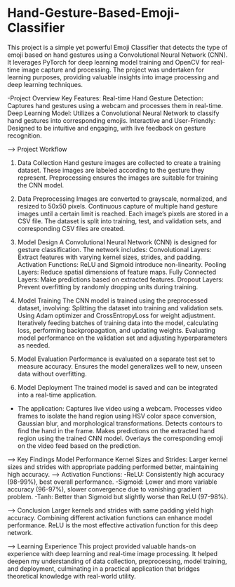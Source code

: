 # Hand-Gesture-Based-Emoji-Classifier
This project is a simple yet powerful Emoji Classifier that detects the type of emoji based on hand gestures using a Convolutional Neural Network (CNN). It leverages PyTorch for deep learning model training and OpenCV for real-time image capture and processing. 
The project was undertaken for learning purposes, providing valuable insights into image processing and deep learning techniques.

-Project Overview
Key Features:
Real-time Hand Gesture Detection: Captures hand gestures using a webcam and processes them in real-time.
Deep Learning Model: Utilizes a Convolutional Neural Network to classify hand gestures into corresponding emojis.
Interactive and User-Friendly: Designed to be intuitive and engaging, with live feedback on gesture recognition.

--> Project Workflow

1. Data Collection
Hand gesture images are collected to create a training dataset.
These images are labeled according to the gesture they represent.
Preprocessing ensures the images are suitable for training the CNN model.

2. Data Preprocessing
Images are converted to grayscale, normalized, and resized to 50x50 pixels.
Continuous capture of multiple hand gesture images until a certain limit is reached.
Each image’s pixels are stored in a CSV file.
The dataset is split into training, test, and validation sets, and corresponding CSV files are created.

3. Model Design
A Convolutional Neural Network (CNN) is designed for gesture classification.
The network includes:
Convolutional Layers: Extract features with varying kernel sizes, strides, and padding.
Activation Functions: ReLU and Sigmoid introduce non-linearity.
Pooling Layers: Reduce spatial dimensions of feature maps.
Fully Connected Layers: Make predictions based on extracted features.
Dropout Layers: Prevent overfitting by randomly dropping units during training.

4. Model Training
The CNN model is trained using the preprocessed dataset, involving:
Splitting the dataset into training and validation sets.
Using Adam optimizer and CrossEntropyLoss for weight adjustment.
Iteratively feeding batches of training data into the model, calculating loss, performing backpropagation, and updating weights.
Evaluating model performance on the validation set and adjusting hyperparameters as needed.

5. Model Evaluation
Performance is evaluated on a separate test set to measure accuracy.
Ensures the model generalizes well to new, unseen data without overfitting.

6. Model Deployment
The trained model is saved and can be integrated into a real-time application.

- The application:
Captures live video using a webcam.
Processes video frames to isolate the hand region using HSV color space conversion, Gaussian blur, and morphological transformations.
Detects contours to find the hand in the frame.
Makes predictions on the extracted hand region using the trained CNN model.
Overlays the corresponding emoji on the video feed based on the prediction.

--> Key Findings
Model Performance
Kernel Sizes and Strides: Larger kernel sizes and strides with appropriate padding performed better, maintaining high accuracy.
--> Activation Functions:
-ReLU: Consistently high accuracy (98-99%), best overall performance.
-Sigmoid: Lower and more variable accuracy (96-97%), slower convergence due to vanishing gradient problem.
-Tanh: Better than Sigmoid but slightly worse than ReLU (97-98%).

--> Conclusion
Larger kernels and strides with same padding yield high accuracy.
Combining different activation functions can enhance model performance.
ReLU is the most effective activation function for this deep network.

--> Learning Experience
This project provided valuable hands-on experience with deep learning and real-time image processing. It helped deepen my understanding of data collection, preprocessing, model training, and deployment, culminating in a practical application that bridges theoretical knowledge with real-world utility.
